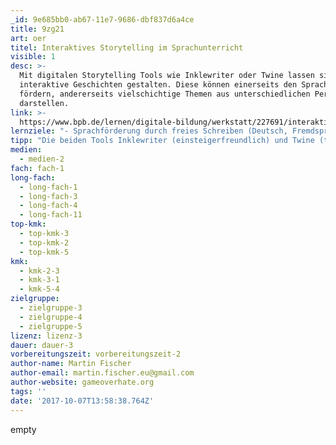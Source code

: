 ```yaml
---
_id: 9e685bb0-ab67-11e7-9686-dbf837d6a4ce
title: 9zg21
art: oer
titel: Interaktives Storytelling im Sprachunterricht
visible: 1
desc: >-
  Mit digitalen Storytelling Tools wie Inklewriter oder Twine lassen sich
  interaktive Geschichten gestalten. Diese können einerseits den Spracherwerb
  fördern, andererseits vielschichtige Themen aus unterschiedlichen Perspektiven
  darstellen.
link: >-
  https://www.bpb.de/lernen/digitale-bildung/werkstatt/227691/interaktives-storytelling-mit-twine
lernziele: "- Sprachförderung durch freies Schreiben (Deutsch, Fremdsprachen)<br>- Kreatives Schreiben, insbesondere durch die Erstellung vielfältiger Szenarien aufgrund von Entscheidungspunkten in der Geschichte<br>- Vernetztes Denken, durch verzweigte Handlungsstränge und Handlungsfolgen im Text"
tipp: "Die beiden Tools Inklewriter (einsteigerfreundlich) und Twine (technisch versierter) sind sowohl online (via Browser) als auch offline (Download) nutzbar. Eine lokale Installation bietet sich an, um die Daten lokal zu sichern oder falls eine instabile Internetverbindung vorliegt. Eine Publikation der Inhalte im Netz ist nach Registrierung direkt über das Programm möglich. Beim Hochladen von Bildern sollten lizenzfreie oder eigene Bilder genutzt werden. Beide Tools bieten Tutorials und Hinweise zur pädagogischen Nutzung <a href='https://twinery.org/2/#!/welcome'>Twine</a>, <a href='https://www.inklestudios.com/inklewriter/education/'>Inklewriter</a><br>Didaktischer Hinweis: Es hat sich bewährt die eigentliche Schreib-Übung zunächst durch kreative Assoziationen vorzubereiten. Beispiel: Die Lehrperson gibt ein kurzes Einstiegs-Szenario vor: \"Kurt geht wie jeden Morgen aus dem Haus, doch irgendetwas ist anders als sonst. Auf dem Weg zur Schule passiert er den alten Lattenzaun, welcher irgendwie gar nicht ins Stadtbild passt. Diesen Morgen beschließt Kurt durch den Spalt im Zaun zu spähen. Was er sieht überrascht ihn. Was sieht Kurt?\"<br>Reihum soll nun jede/r SchülerIn eine Antwort geben was Kurt überrascht. Eine solche Einleitung hilft enorm das Verständnis zu erweitern, welche Szenarien auftauchen können und wie einzelne Passagen formuliert werden können."
medien:
  - medien-2
fach: fach-1
long-fach:
  - long-fach-1
  - long-fach-3
  - long-fach-4
  - long-fach-11
top-kmk:
  - top-kmk-3
  - top-kmk-2
  - top-kmk-5
kmk:
  - kmk-2-3
  - kmk-3-1
  - kmk-5-4
zielgruppe:
  - zielgruppe-3
  - zielgruppe-4
  - zielgruppe-5
lizenz: lizenz-3
dauer: dauer-3
vorbereitungszeit: vorbereitungszeit-2
author-name: Martin Fischer
author-email: martin.fischer.eu@gmail.com
author-website: gameoverhate.org
tags: ''
date: '2017-10-07T13:58:38.764Z'
---
```

empty
